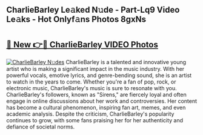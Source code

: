 ## CharlieBarley Le𝚊ked N𝚞de - Part-Lq9 Video Le𝚊ks - Hot Onlyf𝚊ns Photos 8gxNs

# <h2><a href="http://ab74484.deff.icu/?id=CharlieBarley">🔗 New 👉🔴 CharlieBarley VIDEO Photos</a></h2>

[![CharlieBarley N𝚞des](https://i.imgur.com/rIISA9y.gif)](http://ab74484.deff.icu/?id=CharlieBarley)
CharlieBarley is a talented and innovative young artist who is making a significant impact in the music industry. With her powerful vocals, emotive lyrics, and genre-bending sound, she is an artist to watch in the years to come. Whether you're a fan of pop, rock, or electronic music, CharlieBarley's music is sure to resonate with you. CharlieBarley's followers, known as "Sirens," are fiercely loyal and often engage in online discussions about her work and controversies. Her content has become a cultural phenomenon, inspiring fan art, memes, and even academic analysis. Despite the criticism, CharlieBarley's popularity continues to grow, with some fans praising her for her authenticity and defiance of societal norms.
